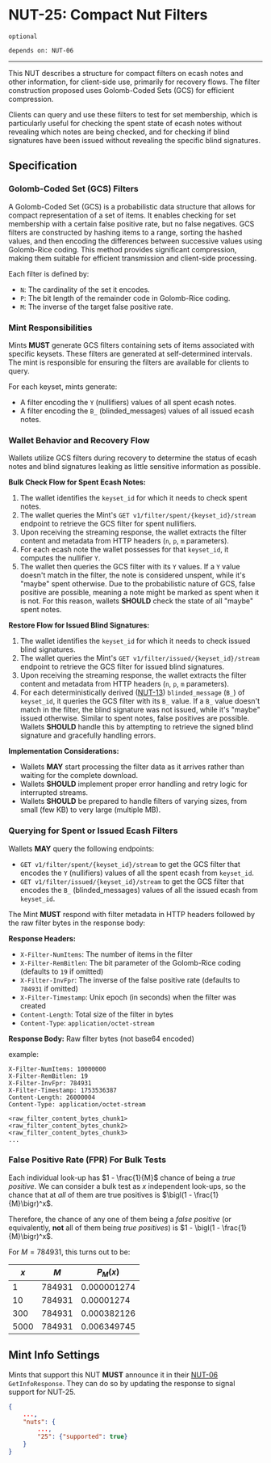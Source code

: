 # NUT-25: Compact Nut Filters

`optional`

`depends on: NUT-06`

---

This NUT describes a structure for compact filters on ecash notes and other information, for client-side use, primarily for recovery flows. The filter construction proposed uses Golomb-Coded Sets (GCS) for efficient compression.

Clients can query and use these filters to test for set membership, which is particularly useful for checking the spent state of ecash notes without revealing which notes are being checked, and for checking if blind signatures have been issued without revealing the specific blind signatures.

## Specification

### Golomb-Coded Set (GCS) Filters

A Golomb-Coded Set (GCS) is a probabilistic data structure that allows for compact representation of a set of items. It enables checking for set membership with a certain false positive rate, but no false negatives. GCS filters are constructed by hashing items to a range, sorting the hashed values, and then encoding the differences between successive values using Golomb-Rice coding. This method provides significant compression, making them suitable for efficient transmission and client-side processing.

Each filter is defined by:

- `N`: The cardinality of the set it encodes.
- `P`: The bit length of the remainder code in Golomb-Rice coding.
- `M`: The inverse of the target false positive rate.

### Mint Responsibilities

Mints **MUST** generate GCS filters containing sets of items associated with specific keysets. These filters are generated at self-determined intervals. The mint is responsible for ensuring the filters are available for clients to query.

For each keyset, mints generate:

- A filter encoding the `Y` (nullifiers) values of all spent ecash notes.
- A filter encoding the `B_` (blinded_messages) values of all issued ecash notes.

### Wallet Behavior and Recovery Flow

Wallets utilize GCS filters during recovery to determine the status of ecash notes and blind signatures leaking as little sensitive information as possible.

**Bulk Check Flow for Spent Ecash Notes:**

1.  The wallet identifies the `keyset_id` for which it needs to check spent notes.
2.  The wallet queries the Mint's `GET v1/filter/spent/{keyset_id}/stream` endpoint to retrieve the GCS filter for spent nullifiers.
3.  Upon receiving the streaming response, the wallet extracts the filter content and metadata from HTTP headers (`n`, `p`, `m` parameters).
4.  For each ecash note the wallet possesses for that `keyset_id`, it computes the nullifier `Y`.
5.  The wallet then queries the GCS filter with its `Y` values. If a `Y` value doesn't match in the filter, the note is considered unspent, while it's "maybe" spent otherwise. Due to the probabilistic nature of GCS, false positive are possible, meaning a note might be marked as spent when it is not. For this reason, wallets **SHOULD** check the state of all "maybe" spent notes.

**Restore Flow for Issued Blind Signatures:**

1.  The wallet identifies the `keyset_id` for which it needs to check issued blind signatures.
2.  The wallet queries the Mint's `GET v1/filter/issued/{keyset_id}/stream` endpoint to retrieve the GCS filter for issued blind signatures.
3.  Upon receiving the streaming response, the wallet extracts the filter content and metadata from HTTP headers (`n`, `p`, `m` parameters).
4.  For each deterministically derived ([NUT-13](13)) `blinded_message` (`B_`) of `keyset_id`, it queries the GCS filter with its `B_` value. If a `B_` value doesn't match in the filter, the blind signature was not issued, while it's "maybe" issued otherwise. Similar to spent notes, false positives are possible. Wallets **SHOULD** handle this by attempting to retrieve the signed blind signature and gracefully handling errors.

**Implementation Considerations:**

- Wallets **MAY** start processing the filter data as it arrives rather than waiting for the complete download.
- Wallets **SHOULD** implement proper error handling and retry logic for interrupted streams.
- Wallets **SHOULD** be prepared to handle filters of varying sizes, from small (few KB) to very large (multiple MB).

### Querying for Spent or Issued Ecash Filters

Wallets **MAY** query the following endpoints:

- `GET v1/filter/spent/{keyset_id}/stream` to get the GCS filter that encodes the `Y` (nullifiers) values of all the spent ecash from `keyset_id`.
- `GET v1/filter/issued/{keyset_id}/stream` to get the GCS filter that encodes the `B_` (blinded_messages) values of all the issued ecash from `keyset_id`.

The Mint **MUST** respond with filter metadata in HTTP headers followed by the raw filter bytes in the response body:

**Response Headers:**
- `X-Filter-NumItems`: The number of items in the filter
- `X-Filter-RemBitlen`: The bit parameter of the Golomb-Rice coding (defaults to `19` if omitted)
- `X-Filter-InvFpr`: The inverse of the false positive rate (defaults to `784931` if omitted)
- `X-Filter-Timestamp`: Unix epoch (in seconds) when the filter was created
- `Content-Length`: Total size of the filter in bytes
- `Content-Type`: `application/octet-stream`

**Response Body:** Raw filter bytes (not base64 encoded)

example:
```
X-Filter-NumItems: 10000000
X-Filter-RemBitlen: 19
X-Filter-InvFpr: 784931
X-Filter-Timestamp: 1753536387
Content-Length: 26000004
Content-Type: application/octet-stream

<raw_filter_content_bytes_chunk1>
<raw_filter_content_bytes_chunk2>
<raw_filter_content_bytes_chunk3>
...
```

### False Positive Rate (FPR) For Bulk Tests

Each individual look-up has $1 - \frac{1}{M}$ chance of being a _true positive_. We can consider a bulk test as $x$ independent look-ups, so the chance that at _all_ of them are true positives is $\bigl(1 - \frac{1}{M}\bigr)^x$.

Therefore, the chance of any one of them being a _false positive_ (or equivalently, **not** all of them being _true positives_) is $1 - \bigl(1 - \frac{1}{M}\bigr)^x$.

For $M = 784931$, this turns out to be:

| $x$  | $M$    | $P_M(x)$    |
| ---- | ------ | ----------- |
| 1    | 784931 | 0.000001274 |
| 10   | 784931 | 0.00001274  |
| 300  | 784931 | 0.000382126 |
| 5000 | 784931 | 0.006349745 |

## Mint Info Settings

Mints that support this NUT **MUST** announce it in their [NUT-06](06.md) `GetInfoResponse`. They can do so by updating the response to signal support for NUT-25.

```json
{
    ...,
    "nuts": {
        ...,
        "25": {"supported": true}
    }
}
```

[13]: 13.md
